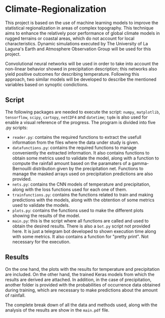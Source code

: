# Climate-Regionalization

This project is based on the use of machine learning models to improve the statistical regionalization in areas of complex topography. This technique aims to enhance the relatively poor performance of global climate models in rugged terrains or coastal areas, which do not account for local characteristics. Dynamic simulations executed by The University of La Laguna's Earth and Atmosphere Observation Group will be used for this project.

Convolutional neural networks will be used in order to take into account the non-linear behavior showed in precipitation description; this networks also yield positive outcomes for describing temperature. Following this approach, two similar models will be developed to describe the mentioned variables based on synoptic condictions.

## Script

The following packages are needed to execute the script: `numpy`, `matplotlib`, `tensorflow`, `scipy`, `cartopy`, `netCDF4` and `datetime`; `tqdm` is also used for enable a visual reference of the progress. The program is divided into five .py scripts:
- `reader.py`: contains the required functions to extract the usefull information from the files where the data under study is given.
- `datafunctions.py`: contains the required functions to manage conveniently the extracted information. It also contains functions to obtain some metrics used to validate the model, along with a function to compute the rainfall amount based on the paramaters of a gamma-Bernouilli distribution given by the precipitation net. Functions to manage the masked arrays used on precipitation predictions are also provided. 
- `nets.py`: contains the CNN models of temperature and precipitation, along with the loss functions used for each one of them. 
- `trainfunctions.py`: contains the functions related to train and making predictions with the models, along with the obtention of some metrics used to validate the models.
- `plots.py`: contains the functions used to make the different plots showing the results of the model. 
- `main.py`: this is the script where all functions are called and used to obtain the desired results.
There is also a `bot.py` script not provided here. It is just a telegram bot developed to shown execution time along with some metrics. It also contains a function for "pretty print". Not necessary for the execution.  

## Results

On the one hand, the plots with the results for temperature and precipitation are included. On the other hand, the trained Keras models from which the results are derived are attached. In addition, in the case of precipitation, another folder is provided with the probabilities of occurrence data obtained during training, which are necessary to make predictions about the amount of rainfall. 

The complete break down of all the data and methods used, along with the analysis of the results are show in the `main.pdf` file.
